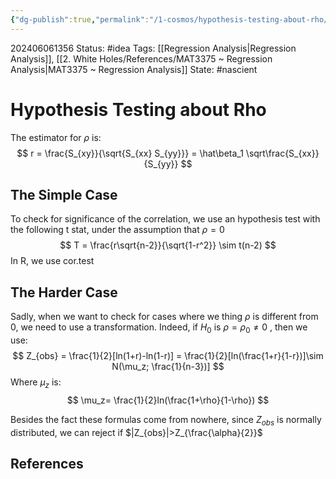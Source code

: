 ```yaml
---
{"dg-publish":true,"permalink":"/1-cosmos/hypothesis-testing-about-rho/","created":"2024-08-31T23:47:13.574-04:00","updated":"2024-06-07T21:20:50.404-04:00"}
---
```


202406061356
Status: #idea
Tags: [[Regression Analysis\|Regression Analysis]], [[2. White Holes/References/MAT3375 ~ Regression Analysis\|MAT3375 ~ Regression Analysis]]
State: #nascient
# Hypothesis Testing about Rho

The estimator for $\rho$ is:
$$
r = \frac{S_{xy}}{\sqrt{S_{xx} S_{yy}}} = \hat\beta_1 \sqrt\frac{S_{xx}}{S_{yy}}
$$

## The Simple Case
To check for significance of the correlation, we use an hypothesis test with the following t stat, under the assumption that $\rho=0$
$$
T = \frac{r\sqrt{n-2}}{\sqrt{1-r^2}} \sim t(n-2)
$$
In R, we use cor.test

## The Harder Case
Sadly, when we want to check for cases where we thing $\rho$ is different from $0$, we need to use a transformation. Indeed, if $H_0$ is $\rho=\rho_0 \ne 0$ , then we use:
$$
Z_{obs} = \frac{1}{2}[ln(1+r)-ln(1-r)] = \frac{1}{2}[ln(\frac{1+r}{1-r})]\sim N(\mu_z; \frac{1}{n-3})]
$$
Where $\mu_z$ is:
$$
\mu_z= \frac{1}{2}ln(\frac{1+\rho}{1-\rho})
$$

Besides the fact these formulas come from nowhere, since $Z_{obs}$ is normally distributed, we can reject if $|Z_{obs}|>Z_{\frac{\alpha}{2}}$ 
## References
